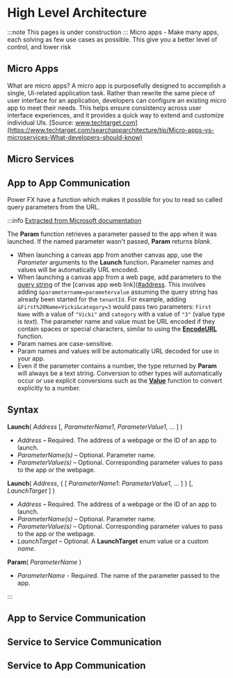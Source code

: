 
# High Level Architecture

:::note
This pages is under construction
:::
Micro apps - Make many apps, each solving as few use cases as possible. This give you a better level of control, and lower risk

## Micro Apps
What are micro apps?
A micro app is purposefully designed to accomplish a single, UI-related application task. Rather than rewrite the same piece of user interface for an application, developers can configure an existing micro app to meet their needs. This helps ensure consistency across user interface experiences, and it provides a quick way to extend and customize individual UIs. [Source: www.techtarget.com](https://www.techtarget.com/searchapparchitecture/tip/Micro-apps-vs-microservices-What-developers-should-know)

## Micro Services

## App to App Communication

Power FX have a function which makes it possible for you to read so called query parameters from the URL. 


:::info [Extracted from Microsoft documentation](https://github.com/MicrosoftDocs/power-platform/blob/main/power-platform/power-fx/reference/function-param.md)

The **Param** function retrieves a parameter passed to the app when it was launched. If the named parameter wasn't passed, **Param** returns _blank_.

- When launching a canvas app from another canvas app, use the _Parameter_ arguments to the **Launch** function. Parameter names and values will be automatically URL encoded.
- When launching a canvas app from a web page, add parameters to the [query string](https://en.wikipedia.org/wiki/Query_string) of the [canvas app web link]([#address](https://learn.microsoft.com/en-us/power-platform/power-fx/reference/function-param#address). This involves adding `&parametername=parametervalue` assuming the query string has already been started for the `tenantId`. For example, adding `&First%20Name=Vicki&category=3` would pass two parameters: `First Name` with a value of `"Vicki"` and `category` with a value of `"3"` (value type is _text_). The parameter name and value must be URL encoded if they contain spaces or special characters, similar to using the [**EncodeURL**](https://learn.microsoft.com/en-us/power-platform/power-fx/reference/function-encode-decode) function.
- Param names are case-sensitive.
- Param names and values will be automatically URL decoded for use in your app.
- Even if the parameter contains a number, the type returned by **Param** will always be a text string. Conversion to other types will automatically occur or use explicit conversions such as the [**Value**](https://learn.microsoft.com/en-us/power-platform/power-fx/reference/function-value) function to convert explicitly to a number.

## Syntax

**Launch**( _Address_ [, *ParameterName1*, *ParameterValue1*, ... ] )

- _Address_ – Required. The address of a webpage or the ID of an app to launch.
- _ParameterName(s)_ – Optional. Parameter name.
- _ParameterValue(s)_ – Optional. Corresponding parameter values to pass to the app or the webpage.

**Launch**( _Address_, { [ *ParameterName1*: *ParameterValue1*, ... ] } [, *LaunchTarget* ] )

- _Address_ – Required. The address of a webpage or the ID of an app to launch.
- _ParameterName(s)_ – Optional. Parameter name.
- _ParameterValue(s)_ – Optional. Corresponding parameter values to pass to the app or the webpage.
- _LaunchTarget_ – Optional. A **LaunchTarget** enum value or a custom _name_.

**Param**( _ParameterName_ )

- _ParameterName_ - Required. The name of the parameter passed to the app.

:::

## App to Service Communication

## Service to Service Communication

## Service to App Communication

